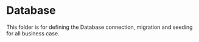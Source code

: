 # Database

This folder is for defining the Database connection, migration and seeding for all business case.